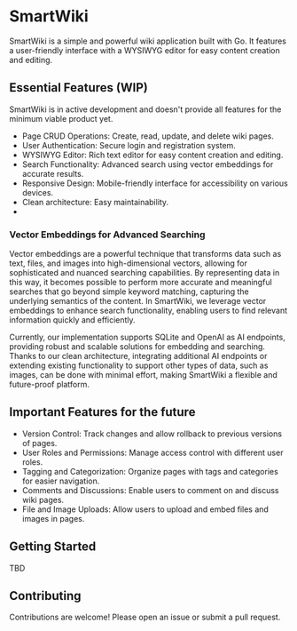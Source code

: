 # SmartWiki

SmartWiki is a simple and powerful wiki application built with Go. It features a user-friendly interface with a WYSIWYG
editor for easy content creation and editing.

## Essential Features (WIP)

SmartWiki is in active development and doesn't provide all features for the minimum viable product yet.

- Page CRUD Operations: Create, read, update, and delete wiki pages.
- User Authentication: Secure login and registration system.
- WYSIWYG Editor: Rich text editor for easy content creation and editing.
- Search Functionality: Advanced search using vector embeddings for accurate results.
- Responsive Design: Mobile-friendly interface for accessibility on various devices.
- Clean architecture: Easy maintainability.
-

### Vector Embeddings for Advanced Searching

Vector embeddings are a powerful technique that transforms data such as text, files, and images into high-dimensional
vectors, allowing for sophisticated and nuanced searching capabilities. By representing data in this way, it becomes
possible to perform more accurate and meaningful searches that go beyond simple keyword matching, capturing the
underlying semantics of the content. In SmartWiki, we leverage vector embeddings to enhance search functionality,
enabling users to find relevant information quickly and efficiently.

Currently, our implementation supports SQLite and
OpenAI as AI endpoints, providing robust and scalable solutions for embedding and searching.
Thanks to our clean architecture, integrating additional AI endpoints or extending existing functionality to support
other types of data, such as images, can be done with minimal effort, making SmartWiki a flexible and future-proof
platform.

## Important Features for the future

- Version Control: Track changes and allow rollback to previous versions of pages.
- User Roles and Permissions: Manage access control with different user roles.
- Tagging and Categorization: Organize pages with tags and categories for easier navigation.
- Comments and Discussions: Enable users to comment on and discuss wiki pages.
- File and Image Uploads: Allow users to upload and embed files and images in pages.

## Getting Started
TBD

## Contributing

Contributions are welcome! Please open an issue or submit a pull request.
